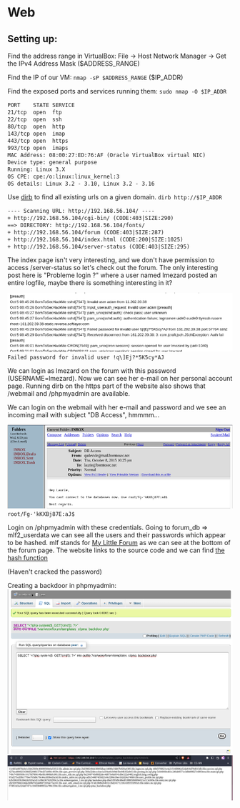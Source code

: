 # Web

## Setting up:
Find the address range in VirtualBox: 
File -> Host Network Manager -> Get the IPv4 Address Mask ($ADDRESS_RANGE)

Find the IP of our VM:
`nmap -sP $ADDRESS_RANGE` ($IP_ADDR)

Find the exposed ports and services running them:
`sudo nmap -O $IP_ADDR`
```shell
PORT    STATE SERVICE
21/tcp  open  ftp
22/tcp  open  ssh
80/tcp  open  http
143/tcp open  imap
443/tcp open  https
993/tcp open  imaps
MAC Address: 08:00:27:ED:76:AF (Oracle VirtualBox virtual NIC)
Device type: general purpose
Running: Linux 3.X
OS CPE: cpe:/o:linux:linux_kernel:3
OS details: Linux 3.2 - 3.10, Linux 3.2 - 3.16
```

Use [dirb](https://www.kali.org/tools/dirb/) to find all existing urls on a given domain.
`dirb http://$IP_ADDR`
```
---- Scanning URL: http://192.168.56.104/ ----
+ http://192.168.56.104/cgi-bin/ (CODE:403|SIZE:290)                                 
==> DIRECTORY: http://192.168.56.104/fonts/                                          
+ http://192.168.56.104/forum (CODE:403|SIZE:287)                                    
+ http://192.168.56.104/index.html (CODE:200|SIZE:1025)                              
+ http://192.168.56.104/server-status (CODE:403|SIZE:295) 
```

The index page isn't very interesting, and we don't have permission to access /server-status so let's check out the forum.
The only interesting post here is "Probleme login ?" where a user named lmezard posted an entire logfile, maybe there is something interesting in it?

![Credentials found on forum post](./images/writeup1/credentials_on_forum_post.png)
`Failed password for invalid user !q\]Ej?*5K5cy*AJ`


We can login as lmezard on the forum with this password (USERNAME=lmezard). Now we can see her e-mail on her personal account page.
Running dirb on the https part of the website also shows that /webmail and /phpmyadmin are available.

We can login on the webmail with her e-mail and password and we see an incoming mail with subject "DB Access", hmmmm...

![Credentials found in e-mail](./images/writeup1/credentials_in_email.png)
`root/Fg-'kKXBj87E:aJ$`

Login on /phpmyadmin with these credentials.
Going to forum_db => mlf2_userdata we can see all the users and their passwords which appear to be hashed.
mlf stands for [My Little Forum](https://mylittleforum.net/) as we can see at the bottom of the forum page.
The website links to the source code and we can find [the hash function](https://github.com/ilosuna/mylittleforum/blob/0b35c866aede75c2d224b13b0e09297794f0c233/includes/functions.inc.php#L1735)

(Haven't cracked the password)

<!-- https://www.hackingarticles.in/shell-uploading-web-server-phpmyadmin/ -->
<!-- https://www.netspi.com/blog/technical/network-penetration-testing/linux-hacking-case-studies-part-3-phpmyadmin/ -->
Creating a backdoor in phpmyadmin:
![Setting up the backdoor](./images/writeup1/phpmyadmin_backdoor.png)
![Seeing the backdoor in working](./images/writeup1/backdoor_in_working.png)
